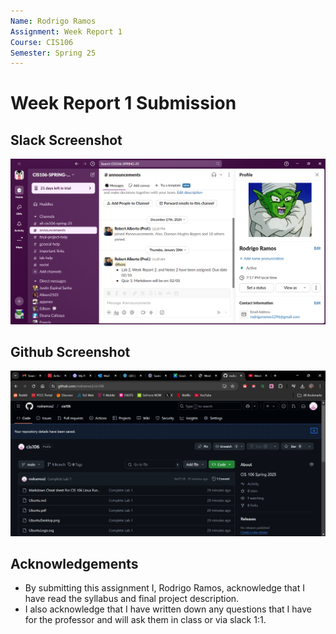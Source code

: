 ```yaml
---
Name: Rodrigo Ramos
Assignment: Week Report 1
Course: CIS106
Semester: Spring 25
---
```


# Week Report 1 Submission

## Slack Screenshot

![Slack Screenshot](slack.png)

## Github Screenshot

![GitHub Screenshot](github.png)

## Acknowledgements
* By submitting this assignment I, Rodrigo Ramos, acknowledge that I have read the syllabus and final project description.
* I also acknowledge that I have written down any questions that I have for the professor and will ask them in class or via slack 1:1.
